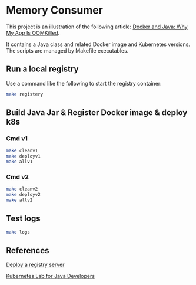 # Memory Consumer

This project is an illustration of the following article:
[Docker and Java: Why My App Is OOMKilled](https://dzone.com/articles/why-my-java-application-is-oomkilled).

It contains a Java class and related Docker image and Kubernetes versions.
The scripts are managed by Makefile executables.

## Run a local registry

Use a command like the following to start the registry container:

```bash
make registery
```

## Build Java Jar & Register Docker image & deploy k8s

### Cmd v1

```bash
make cleanv1
make deployv1
make allv1
```

### Cmd v2

```bash
make cleanv2
make deployv2
make allv2
```

## Test logs

```bash
make logs
```

## References

[Deploy a registry server](https://docs.docker.com/v17.09/registry/deploying/#copy-an-image-from-docker-hub-to-your-registry
)

[Kubernetes Lab for Java Developers](https://htmlpreview.github.io/?https://github.com/redhat-developer-demos/kubernetes-lab/blob/master/lab/readme.html)
